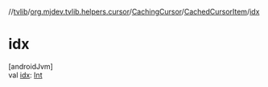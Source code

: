 //[tvlib](../../../../index.md)/[org.mjdev.tvlib.helpers.cursor](../../index.md)/[CachingCursor](../index.md)/[CachedCursorItem](index.md)/[idx](idx.md)

# idx

[androidJvm]\
val [idx](idx.md): [Int](https://kotlinlang.org/api/latest/jvm/stdlib/kotlin/-int/index.html)
